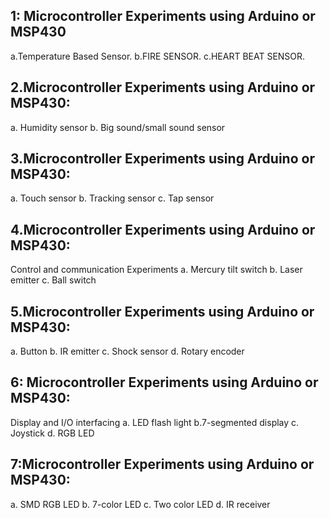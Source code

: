## 1: Microcontroller Experiments using Arduino or MSP430 
a.Temperature Based Sensor. 
b.FIRE SENSOR. 
c.HEART BEAT SENSOR. 

## 2.Microcontroller Experiments using Arduino or MSP430: 
a. Humidity sensor 
b. Big sound/small sound sensor

## 3.Microcontroller Experiments using Arduino or MSP430: 
a. Touch sensor 
b. Tracking sensor 
c. Tap sensor 

## 4.Microcontroller Experiments using Arduino or MSP430: 
Control and communication Experiments 
a. Mercury tilt switch 
b. Laser emitter 
c. Ball switch 

## 5.Microcontroller Experiments using Arduino or MSP430: 
a. Button 
b. IR emitter 
c. Shock sensor 
d. Rotary encoder 

## 6: Microcontroller Experiments using Arduino or MSP430: 
Display and I/O interfacing 
 a. LED flash light 
 b.7-segmented display 
 c. Joystick 
 d. RGB LED

## 7:Microcontroller Experiments using Arduino or MSP430: 
 a. SMD RGB LED 
 b. 7-color LED 
 c. Two color LED 
 d. IR receiver 
 
